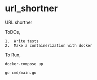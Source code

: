 # url_shortner

URL shortner

ToDOs,

    1.  Write tests
    2.  Make a containerization with docker

To Run,

    docker-compose up

    go cmd/main.go
